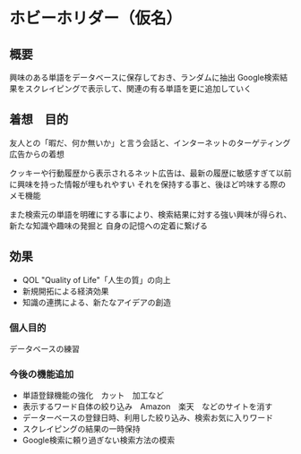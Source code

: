 # ホビーホリダー（仮名）


## 概要

興味のある単語をデータベースに保存しておき、ランダムに抽出
Google検索結果をスクレイピングで表示して、関連の有る単語を更に追加していく


## 着想　目的

友人との「暇だ、何か無いか」と言う会話と、インターネットのターゲティング広告からの着想

クッキーや行動履歴から表示されるネット広告は、最新の履歴に敏感すぎて以前に興味を持った情報が埋もれやすい
それを保持する事と、後ほど吟味する際のメモ機能

また検索元の単語を明確にする事により、検索結果に対する強い興味が得られ、新たな知識や趣味の発掘と
自身の記憶への定着に繋げる
　

## 効果

- QOL "Quality of Life"「人生の質」の向上
- 新規開拓による経済効果
- 知識の連携による、新たなアイデアの創造




### 個人目的

 データベースの練習


### 今後の機能追加

- 単語登録機能の強化　カット　加工など
- 表示するワード自体の絞り込み　Amazon　楽天　などのサイトを消す
- データーベースの登録日時、利用した絞り込み、検索お気に入りワード
- スクレイピングの結果の一時保持
- Google検索に頼り過ぎない検索方法の模索
